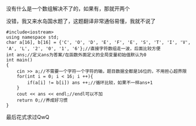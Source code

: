 没有什么是一个数组解决不了的，如果有，那就开两个

没错，我又来水岛国水题了，这题翻译非常通俗易懂，我就不说了

```
#include<iostream>
using namespace std;
char a[16], b[16] = {'C', 'O', 'D', 'E', 'F', 'E', 'S', 'T', 'I', 'V', 'A', 'L', '2', '0', '1', '6'};//直接字符数组走一波，后面比较方便
int ans;//定义ans为答案/在函数外面定义的全局变量初始值默认为0
int main()
{
	cin >> a;//不需要一个字符一个字符的输，题目数据全都是16位的，不用担心超界限
	for(int i = 0; i < 16; i ++){
		if(a[i] != b[i]) ans ++;//循环比较，如果不一样ans+1
	}
	cout << ans << endl;//endl可以不加
	return 0;//养成好习惯
}
```
最后花式求过QwQ
